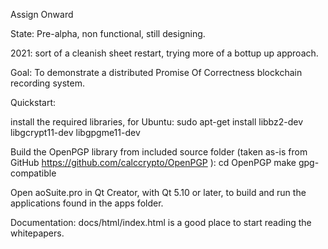 Assign Onward

State: Pre-alpha, non functional, still designing.

2021: sort of a cleanish sheet restart, trying more of a bottup up approach.

Goal: To demonstrate a distributed Promise Of Correctness blockchain recording system.

Quickstart:

install the required libraries, for Ubuntu:
sudo apt-get install libbz2-dev libgcrypt11-dev libgpgme11-dev

Build the OpenPGP library from included source folder (taken as-is from GitHub https://github.com/calccrypto/OpenPGP ):
cd OpenPGP
make gpg-compatible

Open aoSuite.pro in Qt Creator, with Qt 5.10 or later, to build and run the applications found in the apps folder.

Documentation: docs/html/index.html is a good place to start reading the whitepapers.

